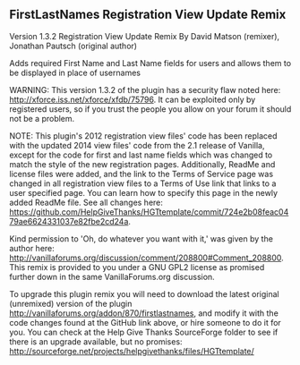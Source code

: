 ## FirstLastNames Registration View Update Remix

Version 1.3.2 Registration View Update Remix By David Matson (remixer), Jonathan Pautsch (original author)

Adds required First Name and Last Name fields for users and allows them to be displayed in place of usernames

WARNING: This version 1.3.2 of the plugin has a security flaw noted here: http://xforce.iss.net/xforce/xfdb/75796. It can be exploited only by registered users, so if you trust the people you allow on your forum it should not be a problem.

NOTE: This plugin's 2012 registration view files' code has been replaced with the updated 2014 view files' code from the 2.1 release of Vanilla, except for the code for first and last name fields which was changed to match the style of the new registration pages. Additionally, ReadMe and license files were added, and the link to the Terms of Service page was changed in all registration view files to a Terms of Use link that links to a user specified page. You can learn how to specify this page in the newly added ReadMe file. See all changes here: https://github.com/HelpGiveThanks/HGTtemplate/commit/724e2b08feac0479ae6624331037e82fbe2cd24a.

Kind permission to 'Oh, do whatever you want with it,' was given by the author here: http://vanillaforums.org/discussion/comment/208800#Comment_208800. This remix is provided to you under a GNU GPL2 license as promised further down in the same VanillaForums.org discussion. 

To upgrade this plugin remix you will need to download the latest original (unremixed) version of the plugin http://vanillaforums.org/addon/870/firstlastnames, and modify it with the code changes found at the GitHub link above, or hire someone to do it for you. You can check at the Help Give Thanks SourceForge folder to see if there is an upgrade available, but no promises: http://sourceforge.net/projects/helpgivethanks/files/HGTtemplate/